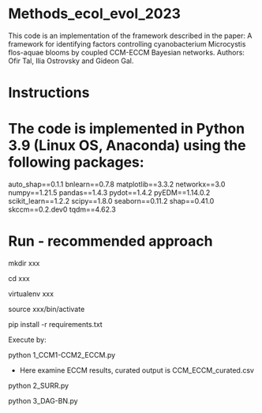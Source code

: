 # Methods_ecol_evol_2023
This code is an implementation of the framework described in the paper: A framework for identifying factors controlling cyanobacterium Microcystis flos-aquae blooms by coupled CCM-ECCM Bayesian networks. Authors: Ofir Tal, Ilia Ostrovsky and Gideon Gal.

# Instructions


# The code is implemented in Python 3.9 (Linux OS, Anaconda) using the following packages:
auto_shap==0.1.1
bnlearn==0.7.8
matplotlib==3.3.2
networkx==3.0
numpy==1.21.5
pandas==1.4.3
pydot==1.4.2
pyEDM==1.14.0.2
scikit_learn==1.2.2
scipy==1.8.0
seaborn==0.11.2
shap==0.41.0
skccm==0.2.dev0
tqdm==4.62.3






# Run - recommended approach

mkdir xxx

cd xxx

virtualenv xxx

source xxx/bin/activate

pip install -r requirements.txt

Execute by:

python 1_CCM1-CCM2_ECCM.py

 - Here examine ECCM results, curated output is CCM_ECCM_curated.csv
  
python 2_SURR.py

python 3_DAG-BN.py



